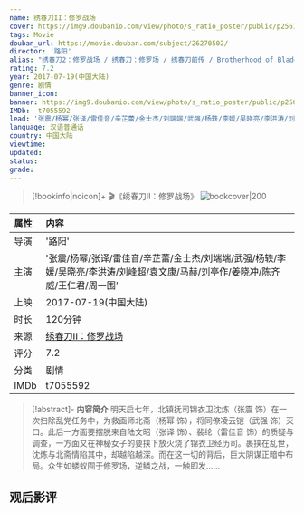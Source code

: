 ```yaml
---
name: 绣春刀II：修罗战场
cover: https://img9.doubanio.com/view/photo/s_ratio_poster/public/p2561713454.jpg
tags: Movie
douban_url: https://movie.douban.com/subject/26270502/
director: '路阳'
alias: "绣春刀2：修罗战场 / 绣春刀：修罗场 / 绣春刀前传 / Brotherhood of Blades II: The Infernal Battlefield"
rating: 7.2
year: 2017-07-19(中国大陆)
genre: 剧情
banner_icon: 
banner: https://img9.doubanio.com/view/photo/s_ratio_poster/public/p2561713454.jpg
IMDb:  t7055592
lead: '张震/杨幂/张译/雷佳音/辛芷蕾/金士杰/刘端端/武强/杨轶/李媛/吴晓亮/李洪涛/刘峰超/袁文康/马赫/刘亭作/姜晓冲/陈齐威/王仁君/周一围' 
language: 汉语普通话 
country: 中国大陆 
viewtime:
updated: 
status: 
grade: 
---
```

> [!bookinfo|noicon]+ 🎬《绣春刀II：修罗战场》
> ![bookcover|200](https://img9.doubanio.com/view/photo/s_ratio_poster/public/p2561713454.jpg)
>
| 属性 | 内容                                       |
|:---- |:------------------------------------------ |
| 导演 | '路阳'                         |
| 主演 | '张震/杨幂/张译/雷佳音/辛芷蕾/金士杰/刘端端/武强/杨轶/李媛/吴晓亮/李洪涛/刘峰超/袁文康/马赫/刘亭作/姜晓冲/陈齐威/王仁君/周一围'                             |
| 上映 | 2017-07-19(中国大陆)                             |
| 时长 | 120分钟                   |
| 来源 | [绣春刀II：修罗战场](https://movie.douban.com/subject/26270502/) |
| 评分 | 7.2                           |
| 分类 | 剧情                            |
| IMDb | t7055592                             | 

> [!abstract]- **内容简介**
>  明天启七年，北镇抚司锦衣卫沈炼（张震 饰）在一次扫除乱党任务中，为救画师北斋（杨幂 饰），将同僚凌云铠（武强 饰）灭口。此后一方面要摆脱来自陆文昭（张译 饰）、裴纶（雷佳音 饰）的质疑与调查，一方面又在神秘女子的要挟下放火烧了锦衣卫经历司。裹挟在乱世，沈炼与北斋情陷其中，却越陷越深。而在这一切的背后，巨大阴谋正暗中布局。众生如蝼蚁囿于修罗场，逆鳞之战，一触即发……
>  
## 观后影评
